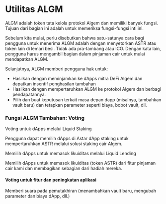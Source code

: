 # Utilitas ALGM

ALGM adalah token tata kelola protokol Algem dan memiliki banyak fungsi. Tujuan dari bagian ini adalah untuk memeriksa fungsi-fungsi inti ini.

Sebelum kita mulai, perlu disebutkan bahwa satu-satunya cara bagi pengguna untuk menerima ALGM adalah dengan menyetorkan ASTR atau token lain di lemari besi. Tidak ada pra-tambang atau ICO. Dengan kata lain, pengguna harus mengambil bagian dalam pinjaman cair untuk mulai mendapatkan ALGM.

Selanjutnya, ALGM memberi pengguna hak untuk:

* Hasilkan dengan meminjamkan ke dApps mitra DeFi Algem dan dapatkan insentif penghasilan tambahan&#x20;
* Hasilkan dengan mempertaruhkan ALGM ke protokol Algem dan berbagi pendapatannya.
* Pilih dan buat keputusan terkait masa depan dapp (misalnya, tambahkan vault baru) dan tetapkan parameter seperti biaya, bobot vault, dll.

### Fungsi ALGM Tambahan: Voting

Voting untuk dApps melalui Liquid Staking

Pengguna dapat memilih dApps di Astar dApp staking untuk mempertaruhkan ASTR melalui solusi staking cair Algem.

Memilih dApps untuk memasok likuiditas melalui Liquid Lending

Memilih dApps untuk memasok likuiditas (token ASTR) dari fitur pinjaman cair kami dan membagikan sebagian dari hadiah mereka.

#### Voting untuk fitur dan peningkatan aplikasi&#x20;

Memberi suara pada pemutakhiran (menambahkan vault baru, mengubah parameter dan biaya dApp, dll.)
